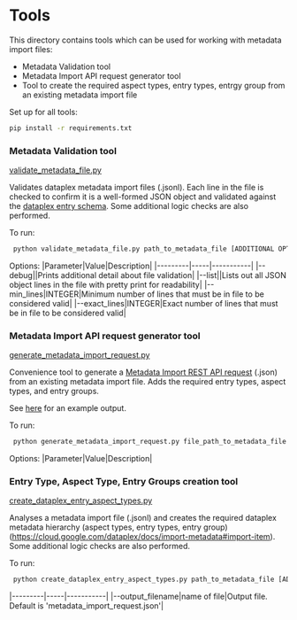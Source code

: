 # Tools
This directory contains tools which can be used for working with metadata import files:

* Metadata Validation tool
* Metadata Import API request generator tool
* Tool to create the required aspect types, entry types, entrgy group from an existing metadata import file

Set up for all tools:
```bash
pip install -r requirements.txt
```

### Metadata Validation tool
[validate_metadata_file.py](validate_metadata_file.py)

Validates dataplex metadata import files (.jsonl). Each line in the file is checked to confirm it is a well-formed JSON object and validated against the [dataplex entry schema](https://cloud.google.com/dataplex/docs/import-metadata#import-item). Some additional logic checks are also performed.

To run:
```bash
 python validate_metadata_file.py path_to_metadata_file [ADDITIONAL OPTIONS see below]
```

Options:
|Parameter|Value|Description|
|---------|-----|-----------|
|--debug||Prints additional detail about file validation|
|--list||Lists out all JSON object lines in the file with pretty print for readability|
|--min_lines|INTEGER|Minimum number of lines that must be in file to be considered valid|
|--exact_lines|INTEGER|Exact number of lines that must be in file to be considered valid|

### Metadata Import API request generator tool
[generate_metadata_import_request.py](generate_metadata_import_request.py)

Convenience tool to generate a [Metadata Import REST API request](https://cloud.google.com/dataplex/docs/import-metadata#import-metadata) (.json) from an existing metadata import file. Adds the required entry types, aspect types, and entry groups. 

See [here](../oracle-connector/sample/metadata_import_request.json) for an example output. 

To run:
```bash
 python generate_metadata_import_request.py file_path_to_metadata_file [ADDITIONAL OPTIONS see below]
```

Options:
|Parameter|Value|Description|

### Entry Type, Aspect Type, Entry Groups creation tool
[create_dataplex_entry_aspect_types.py](create_dataplex_entry_aspect_types.py)

Analyses a metadata import file (.jsonl) and creates the required dataplex metadata hierarchy (aspect types, entry types, entry group)
(https://cloud.google.com/dataplex/docs/import-metadata#import-item). Some additional logic checks are also performed.

To run:
```bash
 python create_dataplex_entry_aspect_types.py path_to_metadata_file [ADDITIONAL OPTIONS see below]
```

|---------|-----|-----------|
|--output_filename|name of file|Output file. Default is 'metadata_import_request.json'|
